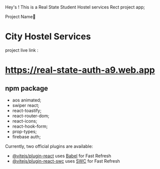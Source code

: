 Hey's ! This is a Real State Student Hostel services Rect project app;



Project Name🎃

# City Hostel Services

project live link :

#  https://real-state-auth-a9.web.app



## npm package

 - aos animated;
 - swiper react;
 - react-toastify;
 - react-router-dom;
 - react-icons;
 - react-hook-form;
 - prop-types;
 - firebase auth;







Currently, two official plugins are available:

- [@vitejs/plugin-react](https://github.com/vitejs/vite-plugin-react/blob/main/packages/plugin-react/README.md) uses [Babel](https://babeljs.io/) for Fast Refresh
- [@vitejs/plugin-react-swc](https://github.com/vitejs/vite-plugin-react-swc) uses [SWC](https://swc.rs/) for Fast Refresh
